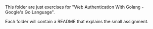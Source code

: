This folder are just exercises for "Web Authentication With Golang - Google's Go Language".

Each folder will contain a README that explains the small assignment.